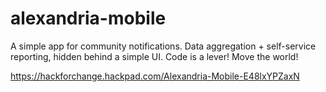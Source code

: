 alexandria-mobile
=================
A simple app for community notifications. Data aggregation + self-service reporting, hidden behind a simple UI. Code is a lever! Move the world!

https://hackforchange.hackpad.com/Alexandria-Mobile-E48lxYPZaxN